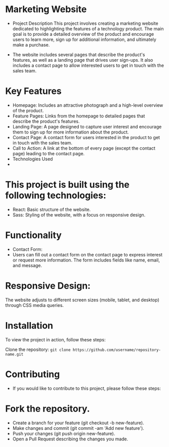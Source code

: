 # Marketing Website 
- Project Description
  This project involves creating a marketing website dedicated to highlighting the features of a technology product. The main goal is to provide a detailed overview of the product and encourage users to learn more, sign up    for additional information, and ultimately make a purchase.

- The website includes several pages that describe the product's features, as well as a landing page that drives user sign-ups. It also includes a contact page to allow interested users to get in touch with the sales team.

# Key Features
- Homepage: Includes an attractive photograph and a high-level overview of the product.
- Feature Pages: Links from the homepage to detailed pages that describe the product's features.
- Landing Page: A page designed to capture user interest and encourage them to sign up for more information about the product.
- Contact Page: A contact form for users interested in the product to get in touch with the sales team.
- Call to Action: A link at the bottom of every page (except the contact page) leading to the contact page.
- Technologies Used
- 
# This project is built using the following technologies:

- React: Basic structure of the website.
- Sass: Styling of the website, with a focus on responsive design.

# Functionality
- Contact Form:
- Users can fill out a contact form on the contact page to express interest or request more information. The form includes fields like name, email, and message.

# Responsive Design:
The website adjusts to different screen sizes (mobile, tablet, and desktop) through CSS media queries.

# Installation
To view the project in action, follow these steps:

Clone the repository:
```git clone https://github.com/username/repository-name.git```

# Contributing
- If you would like to contribute to this project, please follow these steps:

# Fork the repository.
- Create a branch for your feature (git checkout -b new-feature).
- Make changes and commit (git commit -am 'Add new feature').
- Push your changes (git push origin new-feature).
- Open a Pull Request describing the changes you made.
